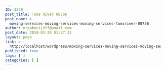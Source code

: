 ```yaml
---
ID: 3378
post_title: Toms River 08756
post_name: >
  moving-services-moving-services-moving-services-tomsriver-08756
author: mrgabonijeff@gmail.com
post_date: 2018-03-28 01:37:33
layout: page
link: >
  http://localhost/wordpress/moving-services-moving-services-moving-services-tomsriver-08756/
published: true
tags: [ ]
categories: [ ]
---
```

